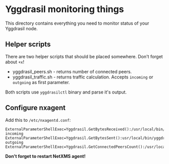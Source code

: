# Yggdrasil monitoring things

This directory contains everything you need to monitor status of your Yggdrasil
node.

## Helper scripts

There are two helper scripts that should be placed somewhere. Don't forget about
`+x`!

* yggdrasil_peers.sh - returns number of connected peers.
* yggdrasil_traffic.sh - returns traffic calculation. Accepts `incoming` or `outgoing`
as first parameter.

Both scripts use `yggdrasilctl` binary and parse it's output.

## Configure nxagent

Add this to `/etc/nxagentd.conf`:

```
ExternalParameterShellExec=Yggdrasil.GetBytesReceived():/usr/local/bin/yggdrasil_traffic.sh incoming
ExternalParameterShellExec=Yggdrasil.GetBytesSent():usr/local/bin/yggdrasil_traffic.sh outgoing
ExternalParameterShellExec=Yggdrasil.GetConnectedPeersCount():/usr/local/bin/yggdrasil_peers.sh
```

**Don't forget to restart NetXMS agent!**
